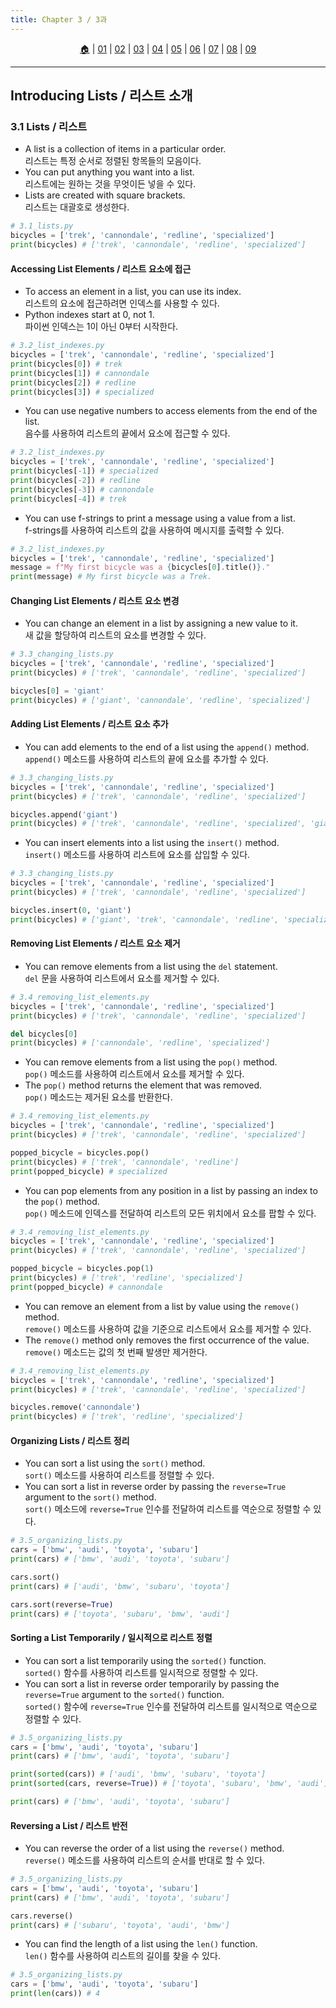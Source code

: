 ```yaml
---
title: Chapter 3 / 3과
---
```


<p id="menu" align="center">
  <a href="https://ut-aaronkr.github.io/python-crash-course" title="Home">🏠</a> |
  <a href="01.html" title="Getting Started / 시작하기">01</a> |
  <a href="02.html" title="Variables & Data Types / 변수와 데이터 타입">02</a> |
  <a href="03.html" title="Lists 1 / 리스트 1">03</a> |
  <a href="04.html" title="Lists 2 / 리스트 2">04</a> |
  <a href="05.html" title="If Statements / 조건문">05</a> |
  <a href="06.html" title="Dictionaries / 사전">06</a> |
  <a href="07.html" title="User Input / 사용자 입력">07</a> |
  <a href="08.html" title="Functions / 함수">08</a> |
  <a href="09.html" title="Classes / 클래스">09</a>
</p>

---

## Introducing Lists / 리스트 소개

### 3.1 Lists / 리스트

- A list is a collection of items in a particular order.<br>
  리스트는 특정 순서로 정렬된 항목들의 모음이다.
- You can put anything you want into a list.<br>
  리스트에는 원하는 것을 무엇이든 넣을 수 있다.
- Lists are created with square brackets.<br>
  리스트는 대괄호로 생성한다.

```python
# 3.1_lists.py
bicycles = ['trek', 'cannondale', 'redline', 'specialized']
print(bicycles) # ['trek', 'cannondale', 'redline', 'specialized']
```

#### Accessing List Elements / 리스트 요소에 접근

- To access an element in a list, you can use its index.<br>
  리스트의 요소에 접근하려면 인덱스를 사용할 수 있다.
- Python indexes start at 0, not 1.<br>
  파이썬 인덱스는 1이 아닌 0부터 시작한다.

```python
# 3.2_list_indexes.py
bicycles = ['trek', 'cannondale', 'redline', 'specialized']
print(bicycles[0]) # trek
print(bicycles[1]) # cannondale
print(bicycles[2]) # redline
print(bicycles[3]) # specialized
```

- You can use negative numbers to access elements from the end of the list.<br>
  음수를 사용하여 리스트의 끝에서 요소에 접근할 수 있다.

```python
# 3.2_list_indexes.py
bicycles = ['trek', 'cannondale', 'redline', 'specialized']
print(bicycles[-1]) # specialized
print(bicycles[-2]) # redline
print(bicycles[-3]) # cannondale
print(bicycles[-4]) # trek
```

- You can use f-strings to print a message using a value from a list.<br>
  f-strings를 사용하여 리스트의 값을 사용하여 메시지를 출력할 수 있다.

```python
# 3.2_list_indexes.py
bicycles = ['trek', 'cannondale', 'redline', 'specialized']
message = f"My first bicycle was a {bicycles[0].title()}."
print(message) # My first bicycle was a Trek.
```

#### Changing List Elements / 리스트 요소 변경

- You can change an element in a list by assigning a new value to it.<br>
  새 값을 할당하여 리스트의 요소를 변경할 수 있다.

```python
# 3.3_changing_lists.py
bicycles = ['trek', 'cannondale', 'redline', 'specialized']
print(bicycles) # ['trek', 'cannondale', 'redline', 'specialized']

bicycles[0] = 'giant'
print(bicycles) # ['giant', 'cannondale', 'redline', 'specialized']
```

#### Adding List Elements / 리스트 요소 추가

- You can add elements to the end of a list using the `append()` method.<br>
  `append()` 메소드를 사용하여 리스트의 끝에 요소를 추가할 수 있다.

```python
# 3.3_changing_lists.py
bicycles = ['trek', 'cannondale', 'redline', 'specialized']
print(bicycles) # ['trek', 'cannondale', 'redline', 'specialized']

bicycles.append('giant')
print(bicycles) # ['trek', 'cannondale', 'redline', 'specialized', 'giant']
```

- You can insert elements into a list using the `insert()` method.<br>
  `insert()` 메소드를 사용하여 리스트에 요소를 삽입할 수 있다.

```python
# 3.3_changing_lists.py
bicycles = ['trek', 'cannondale', 'redline', 'specialized']
print(bicycles) # ['trek', 'cannondale', 'redline', 'specialized']

bicycles.insert(0, 'giant')
print(bicycles) # ['giant', 'trek', 'cannondale', 'redline', 'specialized']
```

#### Removing List Elements / 리스트 요소 제거

- You can remove elements from a list using the `del` statement.<br>
  `del` 문을 사용하여 리스트에서 요소를 제거할 수 있다.

```python
# 3.4_removing_list_elements.py
bicycles = ['trek', 'cannondale', 'redline', 'specialized']
print(bicycles) # ['trek', 'cannondale', 'redline', 'specialized']

del bicycles[0]
print(bicycles) # ['cannondale', 'redline', 'specialized']
```

- You can remove elements from a list using the `pop()` method.<br>
  `pop()` 메소드를 사용하여 리스트에서 요소를 제거할 수 있다.
- The `pop()` method returns the element that was removed.<br>
  `pop()` 메소드는 제거된 요소를 반환한다.

```python
# 3.4_removing_list_elements.py
bicycles = ['trek', 'cannondale', 'redline', 'specialized']
print(bicycles) # ['trek', 'cannondale', 'redline', 'specialized']

popped_bicycle = bicycles.pop()
print(bicycles) # ['trek', 'cannondale', 'redline']
print(popped_bicycle) # specialized
```

- You can pop elements from any position in a list by passing an index to the `pop()` method.<br>
  `pop()` 메소드에 인덱스를 전달하여 리스트의 모든 위치에서 요소를 팝할 수 있다.

```python
# 3.4_removing_list_elements.py
bicycles = ['trek', 'cannondale', 'redline', 'specialized']
print(bicycles) # ['trek', 'cannondale', 'redline', 'specialized']

popped_bicycle = bicycles.pop(1)
print(bicycles) # ['trek', 'redline', 'specialized']
print(popped_bicycle) # cannondale
```

- You can remove an element from a list by value using the `remove()` method.<br>
  `remove()` 메소드를 사용하여 값을 기준으로 리스트에서 요소를 제거할 수 있다.
- The `remove()` method only removes the first occurrence of the value.<br>
  `remove()` 메소드는 값의 첫 번째 발생만 제거한다.

```python
# 3.4_removing_list_elements.py
bicycles = ['trek', 'cannondale', 'redline', 'specialized']
print(bicycles) # ['trek', 'cannondale', 'redline', 'specialized']

bicycles.remove('cannondale')
print(bicycles) # ['trek', 'redline', 'specialized']
```

#### Organizing Lists / 리스트 정리

- You can sort a list using the `sort()` method.<br>
  `sort()` 메소드를 사용하여 리스트를 정렬할 수 있다.
- You can sort a list in reverse order by passing the `reverse=True` argument to the `sort()` method.<br>
  `sort()` 메소드에 `reverse=True` 인수를 전달하여 리스트를 역순으로 정렬할 수 있다.

```python
# 3.5_organizing_lists.py
cars = ['bmw', 'audi', 'toyota', 'subaru']
print(cars) # ['bmw', 'audi', 'toyota', 'subaru']

cars.sort()
print(cars) # ['audi', 'bmw', 'subaru', 'toyota']

cars.sort(reverse=True)
print(cars) # ['toyota', 'subaru', 'bmw', 'audi']
```

#### Sorting a List Temporarily / 일시적으로 리스트 정렬

- You can sort a list temporarily using the `sorted()` function.<br>
  `sorted()` 함수를 사용하여 리스트를 일시적으로 정렬할 수 있다.
- You can sort a list in reverse order temporarily by passing the `reverse=True` argument to the `sorted()` function.<br>
  `sorted()` 함수에 `reverse=True` 인수를 전달하여 리스트를 일시적으로 역순으로 정렬할 수 있다.

```python
# 3.5_organizing_lists.py
cars = ['bmw', 'audi', 'toyota', 'subaru']
print(cars) # ['bmw', 'audi', 'toyota', 'subaru']

print(sorted(cars)) # ['audi', 'bmw', 'subaru', 'toyota']
print(sorted(cars, reverse=True)) # ['toyota', 'subaru', 'bmw', 'audi']

print(cars) # ['bmw', 'audi', 'toyota', 'subaru']
```

#### Reversing a List / 리스트 반전

- You can reverse the order of a list using the `reverse()` method.<br>
  `reverse()` 메소드를 사용하여 리스트의 순서를 반대로 할 수 있다.

```python
# 3.5_organizing_lists.py
cars = ['bmw', 'audi', 'toyota', 'subaru']
print(cars) # ['bmw', 'audi', 'toyota', 'subaru']

cars.reverse()
print(cars) # ['subaru', 'toyota', 'audi', 'bmw']
```

- You can find the length of a list using the `len()` function.<br>
  `len()` 함수를 사용하여 리스트의 길이를 찾을 수 있다.

```python
# 3.5_organizing_lists.py
cars = ['bmw', 'audi', 'toyota', 'subaru']
print(len(cars)) # 4
```
